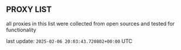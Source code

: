## PROXY LIST

all proxies in this list were collected from open sources and tested for functionality

last update: `2025-02-06 20:03:43.720802+00:00` UTC